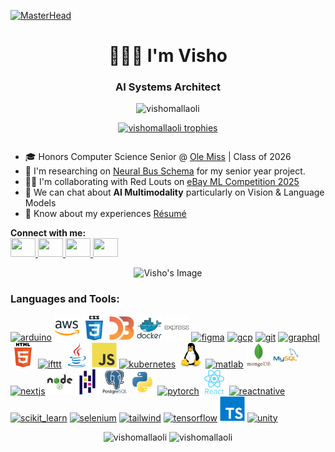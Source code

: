 [![MasterHead](https://user-images.githubusercontent.com/10498744/210012254-234538ff-d198-48aa-8964-37e6fd45d227.gif)](https://vishomallaoli.com)
<h1 align="center">🙋🏻‍♂️ I'm Visho</h1>
<h3 align="center">AI Systems Architect</h3>

<p align="center">
  <img src="https://komarev.com/ghpvc/?username=vishomallaoli&label=Profile%20views&color=0e75b6&style=flat" alt="vishomallaoli" />
</p>

<!-- Trophies -->
<p align="center">
  <a href="https://github.com/ryo-ma/github-profile-trophy">
    <img src="https://github-profile-trophy.vercel.app/?username=vishomallaoli&theme=flat&no-frame=true&margin-w=10&margin-h=10&row=1&column=8" alt="vishomallaoli trophies"/>
  </a>
</p>
<div style="display: flex; align-items: center; justify-content: space-between; flex-wrap: wrap;">

  <!-- Left column -->
  <div style="flex: 1; min-width: 300px;">
    
- 🎓 Honors Computer Science Senior @ [Ole Miss](https://olemiss.edu) | Class of 2026  
- 🔭 I'm researching on [Neural Bus Schema](https://github.com/vishomallaoli/neural-bus-schema) for my senior year project.  
- 👨‍💻 I'm collaborating with Red Louts on [eBay ML Competition 2025](https://github.com/vishomallaoli/red-lotus-ner-model)  
- 💭 We can chat about **AI Multimodality** particularly on Vision & Language Models  
- 📄 Know about my experiences [Résumé](https://www.vishomallaoli.com/SWEresume.pdf)  

**Connect with me:**  
<a href="https://linkedin.com/in/vishomallaoli">
  <img src="https://raw.githubusercontent.com/rahuldkjain/github-profile-readme-generator/master/src/images/icons/Social/linked-in-alt.svg" height="30" width="40" />
</a>
<a href="https://kaggle.com/vishomallaoli">
  <img src="https://raw.githubusercontent.com/rahuldkjain/github-profile-readme-generator/master/src/images/icons/Social/kaggle.svg" height="30" width="40" />
</a>
<a href="https://www.leetcode.com/vishomallaoli">
  <img src="https://raw.githubusercontent.com/rahuldkjain/github-profile-readme-generator/master/src/images/icons/Social/leet-code.svg" height="30" width="40" />
</a>
<a href="https://discord.gg/_lionide">
  <img src="https://raw.githubusercontent.com/rahuldkjain/github-profile-readme-generator/master/src/images/icons/Social/discord.svg" height="30" width="40" />
</a>

  </div>

  <!-- Right column -->
  <div style="flex: 1; text-align: center; min-width: 250px;">
    <img alt="Visho's Image" width="350" src="https://media1.giphy.com/media/v1.Y2lkPTc5MGI3NjExcm93YjV6aHJ3bnp0cWl0cTh3bjUxc3c3dWw4OWoyMWZzMWV3MDgzMyZlcD12MV9pbnRlcm5hbF9naWZfYnlfaWQmY3Q9Zw/bGgsc5mWoryfgKBx1u/giphy.webp"/>
  </div>

</div>


<!-- Below both: Languages & Tools -->
<h3>Languages and Tools:</h3>
<p>
  <a href="https://www.arduino.cc/" target="_blank" rel="noreferrer"><img src="https://cdn.worldvectorlogo.com/logos/arduino-1.svg" alt="arduino" width="40" height="40"/></a>
  <a href="https://aws.amazon.com" target="_blank" rel="noreferrer"><img src="https://raw.githubusercontent.com/devicons/devicon/master/icons/amazonwebservices/amazonwebservices-original-wordmark.svg" alt="aws" width="40" height="40"/></a>
  <a href="https://www.w3schools.com/css/" target="_blank" rel="noreferrer"><img src="https://raw.githubusercontent.com/devicons/devicon/master/icons/css3/css3-original-wordmark.svg" alt="css3" width="40" height="40"/></a>
  <a href="https://d3js.org/" target="_blank" rel="noreferrer"><img src="https://raw.githubusercontent.com/devicons/devicon/master/icons/d3js/d3js-original.svg" alt="d3js" width="40" height="40"/></a>
  <a href="https://www.docker.com/" target="_blank" rel="noreferrer"><img src="https://raw.githubusercontent.com/devicons/devicon/master/icons/docker/docker-original-wordmark.svg" alt="docker" width="40" height="40"/></a>
  <a href="https://expressjs.com" target="_blank" rel="noreferrer"><img src="https://raw.githubusercontent.com/devicons/devicon/master/icons/express/express-original-wordmark.svg" alt="express" width="40" height="40"/></a>
  <a href="https://www.figma.com/" target="_blank" rel="noreferrer"><img src="https://www.vectorlogo.zone/logos/figma/figma-icon.svg" alt="figma" width="40" height="40"/></a>
  <a href="https://cloud.google.com" target="_blank" rel="noreferrer"><img src="https://www.vectorlogo.zone/logos/google_cloud/google_cloud-icon.svg" alt="gcp" width="40" height="40"/></a>
  <a href="https://git-scm.com/" target="_blank" rel="noreferrer"><img src="https://www.vectorlogo.zone/logos/git-scm/git-scm-icon.svg" alt="git" width="40" height="40"/></a>
  <a href="https://graphql.org" target="_blank" rel="noreferrer"><img src="https://www.vectorlogo.zone/logos/graphql/graphql-icon.svg" alt="graphql" width="40" height="40"/></a>
  <a href="https://www.w3.org/html/" target="_blank" rel="noreferrer"><img src="https://raw.githubusercontent.com/devicons/devicon/master/icons/html5/html5-original-wordmark.svg" alt="html5" width="40" height="40"/></a>
  <a href="https://ifttt.com/" target="_blank" rel="noreferrer"><img src="https://www.vectorlogo.zone/logos/ifttt/ifttt-ar21.svg" alt="ifttt" width="40" height="40"/></a>
  <a href="https://www.java.com" target="_blank" rel="noreferrer"><img src="https://raw.githubusercontent.com/devicons/devicon/master/icons/java/java-original.svg" alt="java" width="40" height="40"/></a>
  <a href="https://developer.mozilla.org/en-US/docs/Web/JavaScript" target="_blank" rel="noreferrer"><img src="https://raw.githubusercontent.com/devicons/devicon/master/icons/javascript/javascript-original.svg" alt="javascript" width="40" height="40"/></a>
  <a href="https://kubernetes.io" target="_blank" rel="noreferrer"><img src="https://www.vectorlogo.zone/logos/kubernetes/kubernetes-icon.svg" alt="kubernetes" width="40" height="40"/></a>
  <a href="https://www.linux.org/" target="_blank" rel="noreferrer"><img src="https://raw.githubusercontent.com/devicons/devicon/master/icons/linux/linux-original.svg" alt="linux" width="40" height="40"/></a>
  <a href="https://www.mathworks.com/" target="_blank" rel="noreferrer"><img src="https://upload.wikimedia.org/wikipedia/commons/2/21/Matlab_Logo.png" alt="matlab" width="40" height="40"/></a>
  <a href="https://www.mongodb.com/" target="_blank" rel="noreferrer"><img src="https://raw.githubusercontent.com/devicons/devicon/master/icons/mongodb/mongodb-original-wordmark.svg" alt="mongodb" width="40" height="40"/></a>
  <a href="https://www.mysql.com/" target="_blank" rel="noreferrer"><img src="https://raw.githubusercontent.com/devicons/devicon/master/icons/mysql/mysql-original-wordmark.svg" alt="mysql" width="40" height="40"/></a>
  <a href="https://nextjs.org/" target="_blank" rel="noreferrer"><img src="https://cdn.worldvectorlogo.com/logos/nextjs-2.svg" alt="nextjs" width="40" height="40"/></a>
  <a href="https://nodejs.org" target="_blank" rel="noreferrer"><img src="https://raw.githubusercontent.com/devicons/devicon/master/icons/nodejs/nodejs-original-wordmark.svg" alt="nodejs" width="40" height="40"/></a>
  <a href="https://pandas.pydata.org/" target="_blank" rel="noreferrer"><img src="https://raw.githubusercontent.com/devicons/devicon/2ae2a900d2f041da66e950e4d48052658d850630/icons/pandas/pandas-original.svg" alt="pandas" width="40" height="40"/></a>
  <a href="https://www.postgresql.org" target="_blank" rel="noreferrer"><img src="https://raw.githubusercontent.com/devicons/devicon/master/icons/postgresql/postgresql-original-wordmark.svg" alt="postgresql" width="40" height="40"/></a>
  <a href="https://www.python.org" target="_blank" rel="noreferrer"><img src="https://raw.githubusercontent.com/devicons/devicon/master/icons/python/python-original.svg" alt="python" width="40" height="40"/></a>
  <a href="https://pytorch.org/" target="_blank" rel="noreferrer"><img src="https://www.vectorlogo.zone/logos/pytorch/pytorch-icon.svg" alt="pytorch" width="40" height="40"/></a>
  <a href="https://reactjs.org/" target="_blank" rel="noreferrer"><img src="https://raw.githubusercontent.com/devicons/devicon/master/icons/react/react-original-wordmark.svg" alt="react" width="40" height="40"/></a>
  <a href="https://reactnative.dev/" target="_blank" rel="noreferrer"><img src="https://reactnative.dev/img/header_logo.svg" alt="reactnative" width="40" height="40"/></a>
  <a href="https://scikit-learn.org/" target="_blank" rel="noreferrer"><img src="https://upload.wikimedia.org/wikipedia/commons/0/05/Scikit_learn_logo_small.svg" alt="scikit_learn" width="40" height="40"/></a>
  <a href="https://www.selenium.dev" target="_blank" rel="noreferrer"><img src="https://raw.githubusercontent.com/detain/svg-logos/780f25886640cef088af994181646db2f6b1a3f8/svg/selenium-logo.svg" alt="selenium" width="40" height="40"/></a>
  <a href="https://tailwindcss.com/" target="_blank" rel="noreferrer"><img src="https://www.vectorlogo.zone/logos/tailwindcss/tailwindcss-icon.svg" alt="tailwind" width="40" height="40"/></a>
  <a href="https://www.tensorflow.org" target="_blank" rel="noreferrer"><img src="https://www.vectorlogo.zone/logos/tensorflow/tensorflow-icon.svg" alt="tensorflow" width="40" height="40"/></a>
  <a href="https://www.typescriptlang.org/" target="_blank" rel="noreferrer"><img src="https://raw.githubusercontent.com/devicons/devicon/master/icons/typescript/typescript-original.svg" alt="typescript" width="40" height="40"/></a>
  <a href="https://unity.com/" target="_blank" rel="noreferrer"><img src="https://www.vectorlogo.zone/logos/unity3d/unity3d-icon.svg" alt="unity" width="40" height="40"/></a>
</p>

<p align="center">
  <img src="https://github-readme-stats.vercel.app/api/top-langs?username=vishomallaoli&show_icons=true&locale=en&layout=compact" alt="vishomallaoli" height="165"/>
  <img src="https://github-readme-stats.vercel.app/api?username=vishomallaoli&show_icons=true&locale=en" alt="vishomallaoli" height="165"/>
</p>
